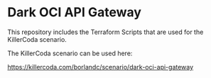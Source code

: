 # Dark OCI API Gateway
This repository includes the Terraform Scripts that are used for the KillerCoda scenario.

The KillerCoda scenario can be used here:

https://killercoda.com/borlandc/scenario/dark-oci-api-gateway
